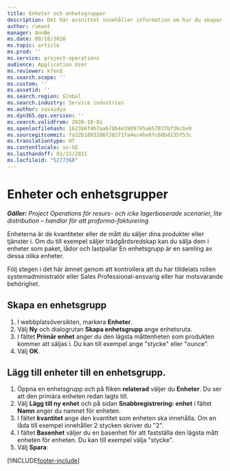 ```yaml
---
title: Enheter och enhetsgrupper
description: Det här avsnittet innehåller information om hur du skapar enheter och enhetsgrupper i Dynamics 365 Project Operations.
author: rumant
manager: AnnBe
ms.date: 09/18/2020
ms.topic: article
ms.prod: ''
ms.service: project-operations
audience: Application User
ms.reviewer: kfend
ms.search.scope: ''
ms.custom: ''
ms.assetid: ''
ms.search.region: Global
ms.search.industry: Service industries
ms.author: suvaidya
ms.dyn365.ops.version: ''
ms.search.validFrom: 2020-10-01
ms.openlocfilehash: 162366f4b7aa678b4e39d9745a657037bf36cbe0
ms.sourcegitcommit: fa32b1893286f20271fa4ec4be8fc68bd135f53c
ms.translationtype: HT
ms.contentlocale: sv-SE
ms.lasthandoff: 02/15/2021
ms.locfileid: "5277360"
---
```

# <a name="units-and-unit-groups"></a>Enheter och enhetsgrupper

_**Gäller:** Project Operations för resurs- och icke lagerbaserade scenarier, lite distribution – handlar för att proforma-fakturering_

Enheterna är de kvantiteter eller de mått du säljer dina produkter eller tjänster i. Om du till exempel säljer trädgårdsredskap kan du sälja dem i enheter som paket, lådor och lastpallar En enhetsgrupp är en samling av dessa olika enheter.

Följ stegen i det här ämnet genom att kontrollera att du har tilldelats rollen systemadministratör eller Sales Professional-ansvarig eller har motsvarande behörighet.

## <a name="create-a-unit-group"></a>Skapa en enhetsgrupp

1. I webbplatsöversikten, markera **Enheter**.
2. Välj **Ny** och dialogrutan **Skapa enhetsgrupp** ange enhetsruta.
3. I fältet **Primär enhet** anger du den lägsta måttenheten som produkten kommer att säljas i. Du kan till exempel ange "stycke" eller "ounce".
4. Välj **OK**.

## <a name="add-units-to-a-unit-group"></a>Lägg till enheter till en enhetsgrupp.

1. Öppna en enhetsgrupp och på fliken **relaterad** väljer du **Enheter**. Du ser att den primära enheten redan lagts till.
2. Välj **Lägg till ny enhet** och på sidan **Snabbregistrering: enhet** i fältet **Namn** anger du namnet för enheten.
3. I fältet **kvantitet** ange den kvantitet som enheten ska innehålla. Om en låda till exempel innehåller 2 stycken skriver du "2". 
4. I fältet **Basenhet** väljer du en basenhet för att fastställa den lägsta mått enheten för enheten. Du kan till exempel välja "stycke".
5. Välj **Spara**:


[!INCLUDE[footer-include](../includes/footer-banner.md)]
